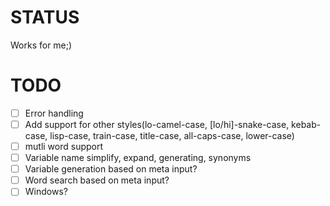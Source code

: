 STATUS
======
Works for me;)

TODO
====
 - [ ] Error handling
 - [ ] Add support for other styles(lo-camel-case, [lo/hi]-snake-case, kebab-case, lisp-case, train-case, title-case, all-caps-case, lower-case)
 - [ ] mutli word support
 - [ ] Variable name simplify, expand, generating, synonyms
 - [ ] Variable generation based on meta input?
 - [ ] Word search based on meta input?
 - [ ] Windows?
